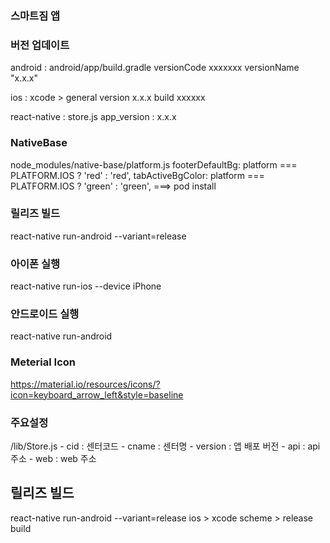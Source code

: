 ### 스마트짐 앱

### 버전 업데이트

android :
    android/app/build.gradle
    versionCode xxxxxxx
    versionName "x.x.x"

ios :
    xcode > general
    version x.x.x
    build xxxxxx

react-native :
    store.js
    app_version : x.x.x

### NativeBase
node_modules/native-base/platform.js
footerDefaultBg: platform === PLATFORM.IOS ? 'red' : 'red',
tabActiveBgColor: platform === PLATFORM.IOS ? 'green' : 'green',
===> pod install

### 릴리즈 빌드
react-native run-android --variant=release

### 아이폰 실행
react-native run-ios --device iPhone

### 안드로이드 실행
react-native run-android

### Meterial Icon
https://material.io/resources/icons/?icon=keyboard_arrow_left&style=baseline

### 주요설정
/lib/Store.js
    - cid : 센터코드
    - cname : 센터명
    - version : 앱 배포 버전
    - api : api 주소
    - web : web 주소

## 릴리즈 빌드
react-native run-android --variant=release
ios > xcode scheme > release build